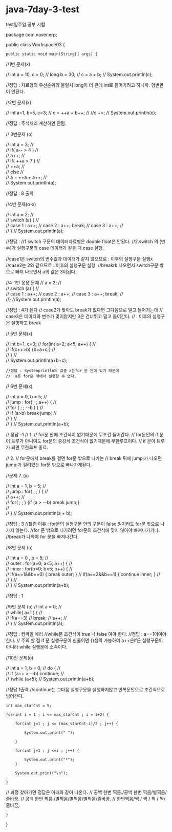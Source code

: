 # java-7day-3-test
test일주일 공부 시험 



package com.naver.erp;

public class Workspace03 {

	public static void main(String[] args) {

		
//1번 문제(x)
		
//	int a = 10, c = 0;
//	long b = 30;
//	c = a + b;
//	System.out.println(c);
	
	
//정답 : 자료형의 우선순위의 불일치 long이 더 큰데 int로 들어가려고 하니까. 형변환이 안된다.
	
//2번 문제(x)
	
//	int a=1, b=5, c=3;
//	c = ++a + b++;
//	//c +=;
//	System.out.println(c);
	
//정답 : 주석처리 계산하면 안됨.
		
// 3번문제 (o)

//	int a = 3;
//	         
//	if( a-- > 4 )
//		
//		a++;
//	
//	if( ++a > 7 )
//		
//		++a;
//	    
//	else
//		
//		a = ++a + a++;
//	        
//	System.out.println(a);
	
//정답 : 8 출력
	        
		
		
		
		
		
	
	
//4번 문제(o-x)
	
//	int a = 2;
//	        
//	switch (a) {
//	        
//	case 1 : a++;
//	case 2 : a++; break;
//	case 3 : a++;
//	
//	}
//	System.out.println(a);
	
//정답 : 
//1.switch 구문의 데이터자료형은 double float은 안된다.
//2.switch 의 (변수)가 실행구문의 case 데이터가 같을 때 case 실행.
	
//case1은 switch의 변수값과 데이터가 같지 않으므로 : 이후의 실행구문 실행x
//case2는 2와 같으므로 : 이후의 실행구문 실행. 
//breakrk 나오면서 switch구문 밖으로 빠져 나오면서 a의 값은 3이된다.
	
//4-1번 응용 문제
//	a = 2;
//        
//	switch (a) {
//            
//	case 1 : a++;
//	case 2 : a++; 
//	case 3 : a++; break;
//             
//}
//System.out.println(a);
	
//정답 : 4가 된다
// case2가 맞아도 break가 없다면 그다음으로 밀고 들어가는데
// case3은 데이터와 변수가 맞지않지만 3은 건너뛰고 밀고 들어간다.
// : 이후의 실행구문 실행하고 break  
	
	
	
// 5번 문제(x)
	
//	int b=1, c=0;
//	for(int a=2; a<5; a++) {
//		
//		if(c++>b) {b=a+c;}
//		
//	}
//	
//	System.out.println(a+b+c);
		
		
	//정답 : Systemprintln의 값중 a는for 문 안에 있기 때문에
	//	a를 for문 밖에서 실행할 수 없다.

		
// 6번 문제(x)
		
//		int a = 0, b = 5;
//					  
//		jump : for( ; ; a++) {
//				
//				for ( ; ; --b ) {
//					
//					if (a>b) break jump;
//						
//				}
//	
//		}
//	   System.out.println(a+b);
	   
// 정답 -1
// 1.
// for문 안에 조건식이 없기때문에 무조건 들어간다.
// for문안의 if 문이 트루가 아니여도 for문의 증강식 조건식이 없기때문에 무한루프이다.
// if 문이 트루가 되면 무한루프 종료. 
	   
// 2.
// for문에서 break를 걸면 for문 밖으로 나가는
// break 뒤에 jump;가 나오면 jump:가 걸려있는 for문 밖으로 빠나가게된다.
	   
		
		
		
		
//문제 7. (x)
	   
//	   int a = 1, b = 5;
//	         
//	   jump : for( ; ; ) {
//		   
//		   a++;
//		 
//		   for( ; ; ) {if (a > --b) break jump;}                   
//		   
//	   }
//	   System.out.println(a + b);
	   
//정답 : 3
//틀린 이유 : for문의 실행구문 안의 구문이 false 일지라도 for문 밖으로 나가지 않는다.
//for 문 밖으로 나가려면 for문의 조건식에 맞지 않아야 빠져나가거나.
//break가 나와야 for 문을 빠져나간다.
		
//8번 문제 (o)
		
//		int a = 0 , b = 5;
//		       
//		outer : for(a=0; a<5; a++) {
//			        
//			inner : for(b=0; b<5; b++) {
//				      
//				if(a==1&&b==0) { break outer; }
//				if(a==2&&b==1) { continue inner; }
//							
//			}
//			
//		}
//		System.out.println(a+b);
		
//정답 : 1
		
		
		
//9번 문제 (o)
//	int a = 0;
//	
//	while( a=1 ) {
//		
//		if(a==3)
//			break;
//		a++;
//		
//	}
//	System.out.println(a);
		
//정답 : 컴파일 에러
//while문 조건식이 true 나 false 여야 한다.
//정답 : a==1이여야 한다.
// 주의 할 점 if 문 실행구문이 한줄이면 {}생략 가능하여 a++은if문 실행구문이 아니라 while 실행문에 소속이다.
	  
		
		
		
		
		
//10번 문제(o)
	
//		int a = 1, b = 0;
//		do {
//			
//			if  (a++ > --b) continue;
//			
//		}while (a<5);
//		System.out.println(a+b);
		
//정답 1출력
//continue는 그다음 실행구문을 실행하지않고 반복문안으로 조건식으로 넘어간다.

		
	int max_starCnt = 5;
	
	for(int i = 1 ; i <= max_starCnt ; i = i+2) {
		     
		for(int j=1 ; j <= (max_starCnt-i)/2 ; j++) {
			    
			System.out.print(" ");
			
		}
		
		for(int j=1 ; j <=i ; j++) {
			    
			System.out.print("*");
		}
		
		System.out.print("\n");
		
	}
		
// 과정 찾아가면 정답은 아래와 같이 나온다.
//		공백 한번 찍음./공백 한번 찍음/별찍음/줄바꿈.
//		공백 한번 찍음./별찍음/별찍음/별찍음/줄바꿈.
//		한번찍음/찍 / 찍 / 찍 / 찍/ 줄바꿈,
		
		
		
		
	
	
	
	
	
	
	
	
	}

}
